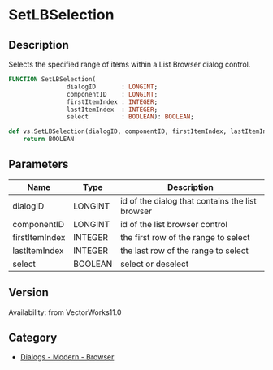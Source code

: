 # SetLBSelection

## Description
Selects the specified range of items within a List Browser dialog control.

```pascal
FUNCTION SetLBSelection(
				dialogID       : LONGINT;
				componentID    : LONGINT;
				firstItemIndex : INTEGER;
				lastItemIndex  : INTEGER;
				select         : BOOLEAN): BOOLEAN;
```

```python
def vs.SetLBSelection(dialogID, componentID, firstItemIndex, lastItemIndex, select):
    return BOOLEAN
```

## Parameters
|Name|Type|Description|
|---|---|---|
|dialogID|LONGINT|id of the dialog that contains the list browser|
|componentID|LONGINT|id of the list browser control|
|firstItemIndex|INTEGER|the first row of the range to select|
|lastItemIndex|INTEGER|the last row of the range to select|
|select|BOOLEAN|select or deselect|

## Version
Availability: from VectorWorks11.0

## Category
* [Dialogs - Modern - Browser](../Categories/Dialogs%20-%20Modern%20-%20Browser.md)
